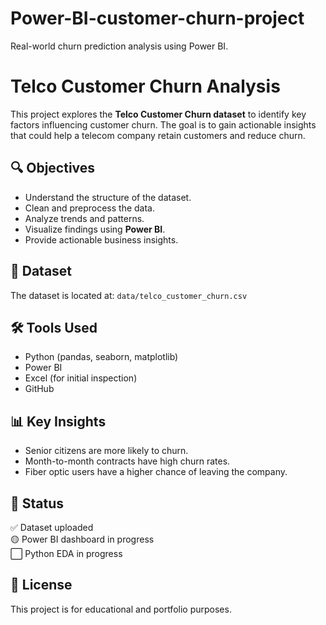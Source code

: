 # Power-BI-customer-churn-project
Real-world churn prediction analysis using Power BI.
# Telco Customer Churn Analysis

This project explores the **Telco Customer Churn dataset** to identify key factors influencing customer churn. The goal is to gain actionable insights that could help a telecom company retain customers and reduce churn.

## 🔍 Objectives
- Understand the structure of the dataset.
- Clean and preprocess the data.
- Analyze trends and patterns.
- Visualize findings using **Power BI**.
- Provide actionable business insights.

## 📁 Dataset
The dataset is located at: `data/telco_customer_churn.csv`

## 🛠️ Tools Used
- Python (pandas, seaborn, matplotlib)
- Power BI
- Excel (for initial inspection)
- GitHub

## 📊 Key Insights
- Senior citizens are more likely to churn.
- Month-to-month contracts have high churn rates.
- Fiber optic users have a higher chance of leaving the company.

## 📌 Status
✅ Dataset uploaded  
🟡 Power BI dashboard in progress  
⬜ Python EDA in progress

## 📎 License
This project is for educational and portfolio purposes.
